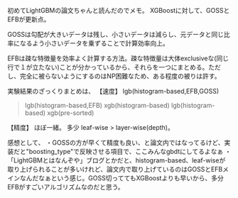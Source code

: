 初めてLightGBMの論文ちゃんと読んだのでメモ。
XGBoostに対して、GOSSとEFBが更新点。

GOSSは勾配が大きいデータは残し、小さいデータは減らし、元データと同じ比率になるよう小さいデータを乗ずることで計算効率向上。

EFBは疎な特徴量を効率よく計算する方法。疎な特徴量は大体exclusiveな(同じ行で１が立たない)ことが分かっているから、それらを一つにまとめる。ただし、完全に被らないようにするのはNP困難なため、ある程度の被りは許す。

実験結果のざっくりまとめは、
【速度】
lgb(histogram-based,EFB,GOSS)
>lgb(histogram-based,EFB)
>xgb(histogram-based)
>lgb(histogram-based)
>xgb(pre-sorted)

【精度】
ほぼ一緒。
多少 leaf-wise > layer-wise(depth)。

感想として、
・GOSSの方が早くて精度も良い、と論文内ではなってるけど、実装だと"boosting_type"で反映させる項目で、ここみんなgbdtにしてるよなぁ
・「LightGBMとはなんぞや」ブログとかだと、histogram-based、leaf-wiseが取り上げられることが多いけれど、論文内で取り上げているのはGOSSとEFBメインなんだなぁという感じ。GOSS切っててもXGBoostよりも早いから、多分EFBがすごいアルゴリズムなのだと思う。